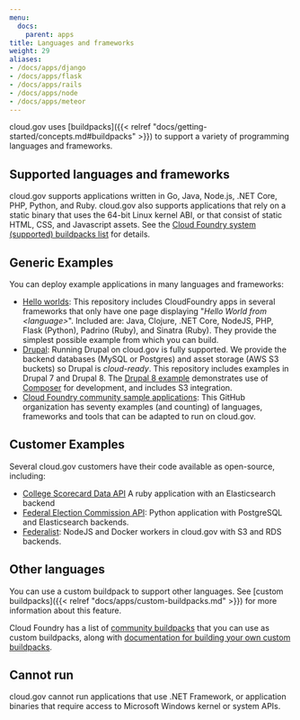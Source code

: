 ```yaml
---
menu:
  docs:
    parent: apps
title: Languages and frameworks
weight: 29
aliases:
- /docs/apps/django
- /docs/apps/flask
- /docs/apps/rails
- /docs/apps/node
- /docs/apps/meteor
---
```


cloud.gov uses [buildpacks]({{< relref "docs/getting-started/concepts.md#buildpacks" >}}) to support a variety of programming languages and frameworks.

## Supported languages and frameworks

cloud.gov supports applications written in Go, Java, Node.js, .NET Core, PHP, Python, and Ruby. cloud.gov also supports applications that rely on a static binary that uses the 64-bit Linux kernel ABI, or that consist of static HTML, CSS, and Javascript assets. See the [Cloud Foundry system (supported) buildpacks list](http://docs.cloudfoundry.org/buildpacks/#system-buildpacks) for details.

## Generic Examples

You can deploy example applications in many languages and frameworks:

* [Hello worlds](https://github.com/18F/cf-hello-worlds): This repository includes CloudFoundry apps in several frameworks that only have one page displaying "_Hello World from &lt;language&gt;_". Included are: Java, Clojure, .NET Core, NodeJS, PHP, Flask (Python), Padrino (Ruby), and Sinatra (Ruby).  They provide the simplest possible example from which you can build.
* [Drupal](https://github.com/18F/cf-ex-drupal): Running Drupal on cloud.gov is fully supported. We provide the backend databases (MySQL or Postgres) and asset storage (AWS S3 buckets) so Drupal is _cloud-ready_. This repository includes examples in Drupal 7 and Drupal 8. The [Drupal 8 example](https://github.com/18F/cf-ex-drupal/tree/master/drupal-8) demonstrates use of [Composer](https://getcomposer.org/) for development, and includes S3 integration.
* [Cloud Foundry community sample applications](https://github.com/cloudfoundry-samples): This GitHub organization has seventy examples (and counting) of languages, frameworks and tools that can be adapted to run on cloud.gov.

## Customer Examples

Several cloud.gov customers have their code available as open-source, including:

* [College Scorecard Data API](https://github.com/18F/open-data-maker) A ruby application with an Elasticsearch backend
* [Federal Election Commission API](https://github.com/18F/open-data-maker): Python application with PostgreSQL and Elasticsearch backends.
* [Federalist](https://github.com/18F/federalist): NodeJS and Docker workers in cloud.gov with S3 and RDS backends.


## Other languages

You can use a custom buildpack to support other languages. See [custom buildpacks]({{< relref "docs/apps/custom-buildpacks.md" >}}) for more information about this feature.

Cloud Foundry has a list of [community buildpacks](http://docs.cloudfoundry.org/buildpacks/#community-buildpacks) that you can use as custom buildpacks, along with [documentation for building your own custom buildpacks](http://docs.cloudfoundry.org/buildpacks/developing-buildpacks.html).

## Cannot run

cloud.gov cannot run applications that use .NET Framework, or application binaries that require access to Microsoft Windows kernel or system APIs.
